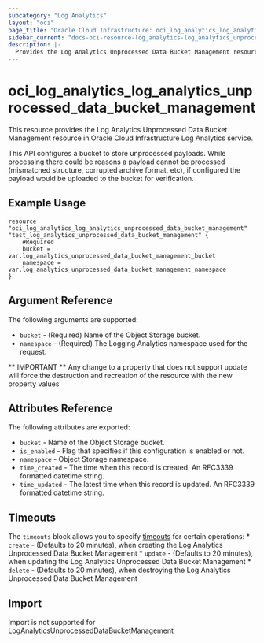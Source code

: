 ```yaml
---
subcategory: "Log Analytics"
layout: "oci"
page_title: "Oracle Cloud Infrastructure: oci_log_analytics_log_analytics_unprocessed_data_bucket_management"
sidebar_current: "docs-oci-resource-log_analytics-log_analytics_unprocessed_data_bucket_management"
description: |-
  Provides the Log Analytics Unprocessed Data Bucket Management resource in Oracle Cloud Infrastructure Log Analytics service
---
```


# oci_log_analytics_log_analytics_unprocessed_data_bucket_management
This resource provides the Log Analytics Unprocessed Data Bucket Management resource in Oracle Cloud Infrastructure Log Analytics service.

This API configures a bucket to store unprocessed payloads.
While processing there could be reasons a payload cannot be processed (mismatched structure, corrupted archive format, etc),
if configured the payload would be uploaded to the bucket for verification.


## Example Usage

```hcl
resource "oci_log_analytics_log_analytics_unprocessed_data_bucket_management" "test_log_analytics_unprocessed_data_bucket_management" {
	#Required
	bucket = var.log_analytics_unprocessed_data_bucket_management_bucket
	namespace = var.log_analytics_unprocessed_data_bucket_management_namespace
}
```

## Argument Reference

The following arguments are supported:

* `bucket` - (Required) Name of the Object Storage bucket.
* `namespace` - (Required) The Logging Analytics namespace used for the request. 


** IMPORTANT **
Any change to a property that does not support update will force the destruction and recreation of the resource with the new property values

## Attributes Reference

The following attributes are exported:

* `bucket` - Name of the Object Storage bucket.
* `is_enabled` - Flag that specifies if this configuration is enabled or not. 
* `namespace` - Object Storage namespace.
* `time_created` - The time when this record is created. An RFC3339 formatted datetime string.
* `time_updated` - The latest time when this record is updated. An RFC3339 formatted datetime string.

## Timeouts

The `timeouts` block allows you to specify [timeouts](https://registry.terraform.io/providers/hashicorp/oci/latest/docs/guides/changing_timeouts) for certain operations:
	* `create` - (Defaults to 20 minutes), when creating the Log Analytics Unprocessed Data Bucket Management
	* `update` - (Defaults to 20 minutes), when updating the Log Analytics Unprocessed Data Bucket Management
	* `delete` - (Defaults to 20 minutes), when destroying the Log Analytics Unprocessed Data Bucket Management


## Import

Import is not supported for LogAnalyticsUnprocessedDataBucketManagement
